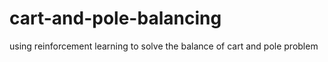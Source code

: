 # cart-and-pole-balancing
using reinforcement learning to solve the balance of cart and pole problem
